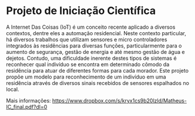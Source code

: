 # Projeto de Iniciação Científica

A Internet Das Coisas (IoT) é um conceito recente aplicado a diversos contextos, dentre  eles  a  automação residencial. Neste  contexto  particular, há diversos trabalhos que utilizam sensores e micro controladores integrados às residências para diversas funções, particularmente para o aumento de segurança, gestão de energia e até mesmo gestão de água e dejetos.  Contudo, uma dificuldade inerente destes tipos de sistemas é reconhecer qual indivíduo se encontra em determinado cômodo da residência para atuar de diferentes formas para cada morador. Este projeto propõe um modelo para reconhecimento de um indivíduo em uma residência através de diversos sinais recebidos de sensores espalhados no local.

Mais informações: https://www.dropbox.com/s/kryx1cs9b20lzld/Matheus-IC_final.pdf?dl=0
